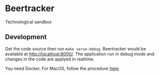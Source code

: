 # Beertracker

Technological sandbox

## Development

Get the code source then run `make serve-debug`. Beertracker would be available at [http://localhost:8000/](http://localhost:8000/). The application run in debug mode and changes in the code are applyed in realtime.

You need Docker. For MacOS, follow the procedure [here](https://docs.docker.com/desktop/mac/install/).